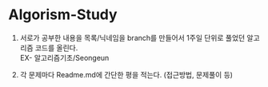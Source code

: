 # Algorism-Study

1. 서로가 공부한 내용을 목록/닉네임을 branch를 만들어서 1주일 단위로 풀었던 알고리즘 코드를 올린다.      
EX- 알고리즘기초/Seongeun

2. 각 문제마다 Readme.md에 간단한 평을 적는다. (접근방법, 문제풀이 등)
